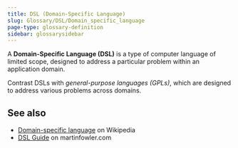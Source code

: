 ```yaml
---
title: DSL (Domain-Specific Language)
slug: Glossary/DSL/Domain_specific_language
page-type: glossary-definition
sidebar: glossarysidebar
---
```


A **Domain-Specific Language (DSL)** is a type of computer language of limited scope, designed to address a particular problem within an application domain.

Contrast DSLs with _general-purpose languages (GPLs)_, which are designed to address various problems across domains.

## See also

- [Domain-specific language](https://en.wikipedia.org/wiki/Domain-specific_language) on Wikipedia
- [DSL Guide](https://martinfowler.com/dsl.html) on martinfowler.com
